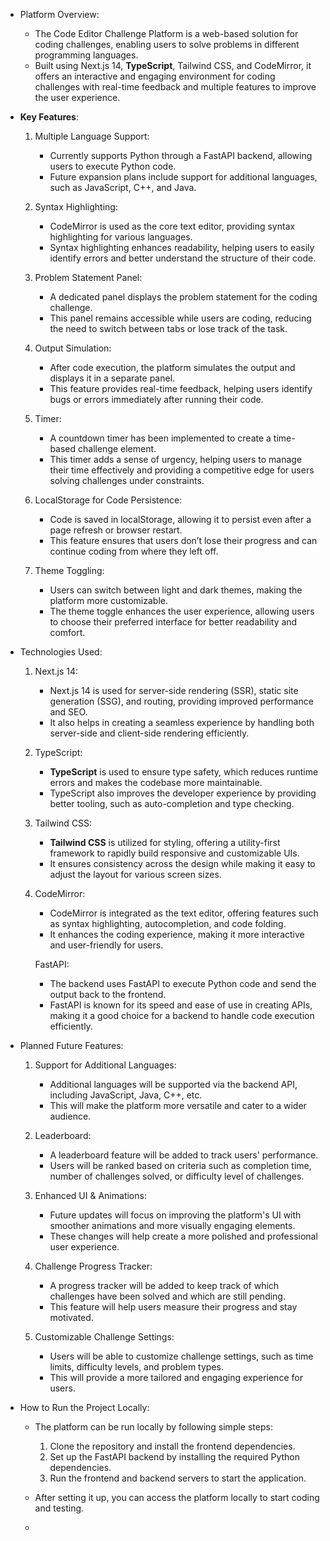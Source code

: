 
- Platform Overview:
  - The Code Editor Challenge Platform is a web-based solution for coding challenges, enabling users to solve problems in different programming languages.
  - Built using Next.js 14, **TypeScript**, Tailwind CSS, and CodeMirror, it offers an interactive and engaging environment for coding challenges with real-time feedback and multiple features to improve the user experience.

- **Key Features**:
  1. Multiple Language Support:
     - Currently supports Python through a FastAPI backend, allowing users to execute Python code.
     - Future expansion plans include support for additional languages, such as JavaScript, C++, and Java.
  
  2. Syntax Highlighting:
     - CodeMirror is used as the core text editor, providing syntax highlighting for various languages.
     - Syntax highlighting enhances readability, helping users to easily identify errors and better understand the structure of their code.

  3. Problem Statement Panel:
     - A dedicated panel displays the problem statement for the coding challenge.
     - This panel remains accessible while users are coding, reducing the need to switch between tabs or lose track of the task.

  4. Output Simulation:
     - After code execution, the platform simulates the output and displays it in a separate panel.
     - This feature provides real-time feedback, helping users identify bugs or errors immediately after running their code.

  5. Timer:
     - A countdown timer has been implemented to create a time-based challenge element.
     - This timer adds a sense of urgency, helping users to manage their time effectively and providing a competitive edge for users solving challenges under constraints.

  6. LocalStorage for Code Persistence:
     - Code is saved in localStorage, allowing it to persist even after a page refresh or browser restart.
     - This feature ensures that users don’t lose their progress and can continue coding from where they left off.

  7. Theme Toggling:
     - Users can switch between light and dark themes, making the platform more customizable.
     - The theme toggle enhances the user experience, allowing users to choose their preferred interface for better readability and comfort.

- Technologies Used:
  1. Next.js 14:
     - Next.js 14 is used for server-side rendering (SSR), static site generation (SSG), and routing, providing improved performance and SEO.
     - It also helps in creating a seamless experience by handling both server-side and client-side rendering efficiently.

  2. TypeScript:
     - **TypeScript** is used to ensure type safety, which reduces runtime errors and makes the codebase more maintainable.
     - TypeScript also improves the developer experience by providing better tooling, such as auto-completion and type checking.

  3. Tailwind CSS:
     - **Tailwind CSS** is utilized for styling, offering a utility-first framework to rapidly build responsive and customizable UIs.
     - It ensures consistency across the design while making it easy to adjust the layout for various screen sizes.

  4. CodeMirror:
     - CodeMirror is integrated as the text editor, offering features such as syntax highlighting, autocompletion, and code folding.
     - It enhances the coding experience, making it more interactive and user-friendly for users.

     FastAPI:
     - The backend uses FastAPI to execute Python code and send the output back to the frontend.
     - FastAPI is known for its speed and ease of use in creating APIs, making it a good choice for a backend to handle code execution efficiently.

- Planned Future Features:
  1. Support for Additional Languages:
     - Additional languages will be supported via the backend API, including JavaScript, Java, C++, etc.
     - This will make the platform more versatile and cater to a wider audience.

  2. Leaderboard:
     - A leaderboard feature will be added to track users' performance.
     - Users will be ranked based on criteria such as completion time, number of challenges solved, or difficulty level of challenges.

  3. Enhanced UI & Animations:
     - Future updates will focus on improving the platform's UI with smoother animations and more visually engaging elements.
     - These changes will help create a more polished and professional user experience.

  4. Challenge Progress Tracker:
     - A progress tracker will be added to keep track of which challenges have been solved and which are still pending.
     - This feature will help users measure their progress and stay motivated.

  5. Customizable Challenge Settings:
     - Users will be able to customize challenge settings, such as time limits, difficulty levels, and problem types.
     - This will provide a more tailored and engaging experience for users.

- How to Run the Project Locally:
  - The platform can be run locally by following simple steps:
    1. Clone the repository and install the frontend dependencies.
    2. Set up the FastAPI backend by installing the required Python dependencies.
    3. Run the frontend and backend servers to start the application.
  
  - After setting it up, you can access the platform locally to start coding and testing.
  - 
